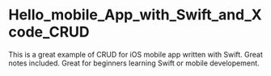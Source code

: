 # Hello_mobile_App_with_Swift_and_Xcode_CRUD
This is a great example of CRUD for iOS mobile app written with Swift. Great notes included. Great for beginners learning Swift or mobile developement. 
